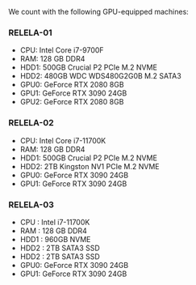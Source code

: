 We count with the following GPU-equipped machines: 

### RELELA-01

* CPU: Intel Core i7-9700F
* RAM:  128 GB DDR4
* HDD1: 500GB  Crucial P2 PCIe M.2 NVME
* HDD2: 480GB  WDC WDS480G2G0B M.2 SATA3
* GPU0: GeForce RTX 2080 8GB
* GPU1: GeForce RTX 3090 24GB
* GPU2: GeForce RTX 2080 8GB

     

### RELELA-02

   * CPU: Intel Core i7-11700K
   * RAM:  128 GB DDR4
   * HDD1: 500GB  Crucial P2 PCIe M.2 NVME
   * HDD2: 2TB  Kingston NV1 PCIe M.2 NVME
   * GPU0: GeForce RTX 3090 24GB
   * GPU1: GeForce RTX 3090 24GB

     

### RELELA-03

   * CPU  : Intel i7-11700K
   * RAM  : 128 GB DDR4
   * HDD1 : 960GB NVME
   * HDD2 : 2TB SATA3 SSD
   * HDD2 : 2TB SATA3 SSD
   * GPU0: GeForce RTX 3090 24GB
   * GPU1: GeForce RTX 3090 24GB
